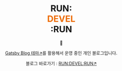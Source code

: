 
<h1 align="center">
  RUN:<div style="color:#ed6c02">DEVEL</div>:RUN
</h1>
<div align="center">
👋

[Gatsby Blog 테마↗](https://github.com/rundevelrun/gatsby-starter-rundevelrun)를 활용해서 운영 중인 개인 블로그입니다.

블로그 바로가기 : [RUN:DEVEL:RUN↗](https://github.com/rundevelrun/gatsby-starter-rundevelrun)

</div>

